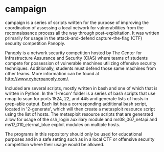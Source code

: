 # campaign
campaign is a series of scripts written for the purpose of improving the coordination of assessing a local network for vulnerabilities from the reconnaissance process all the way through post-exploitation. It was written primarily for usage in the attack-and-defend capture-the-flag (CTF) security competition Panoply. 

Panoply is a network security competition hosted by The Center for Infrastructure Assurance and Security (CIAS) where teams of students compete for possession of vulnerable machines utilizing offensive security techniques. Additionally, students must defend those same machines from other teams. More information can be found at http://www.cyberpanoply.com/.

Included are several scripts, mostly written in bash and one of which that is written in Python. In the '1-recon' folder is a series of bash scripts that use nmap to scan for ports 1524, 22, and 445 and generate lists of hosts in grep-able output. Each list has a corresponding additional bash script, located in '2-generate', which will then create a metasploit resource script using the list of hosts. The metasploit resource scripts that are generated allow for usage of the ssh_login auxiliary module and ms08_067_netapi and ms17_010_eternal_blue exploit modules on multiple hosts.

The programs in this repository should only be used for educational purposes and in a safe setting such as in a local CTF or offensive security competition where their usage would be allowed.
